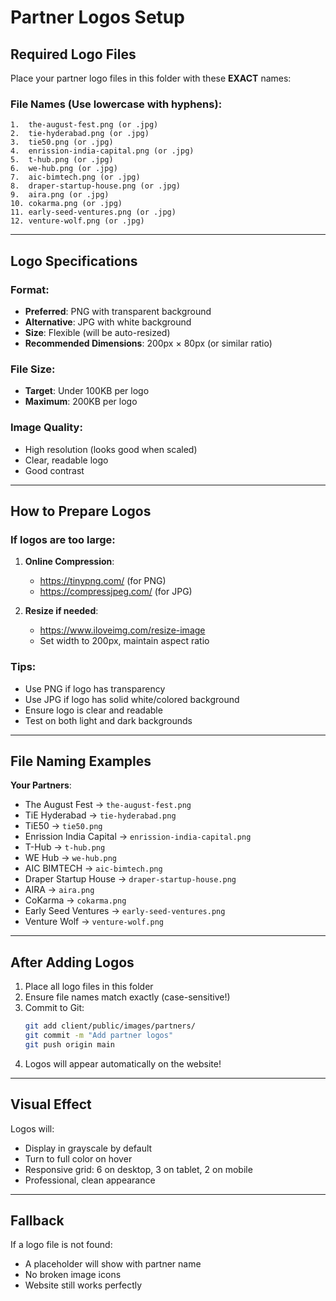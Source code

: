 # Partner Logos Setup

## Required Logo Files

Place your partner logo files in this folder with these **EXACT** names:

### File Names (Use lowercase with hyphens):

```
1.  the-august-fest.png (or .jpg)
2.  tie-hyderabad.png (or .jpg)
3.  tie50.png (or .jpg)
4.  enrission-india-capital.png (or .jpg)
5.  t-hub.png (or .jpg)
6.  we-hub.png (or .jpg)
7.  aic-bimtech.png (or .jpg)
8.  draper-startup-house.png (or .jpg)
9.  aira.png (or .jpg)
10. cokarma.png (or .jpg)
11. early-seed-ventures.png (or .jpg)
12. venture-wolf.png (or .jpg)
```

---

## Logo Specifications

### Format:
- **Preferred**: PNG with transparent background
- **Alternative**: JPG with white background
- **Size**: Flexible (will be auto-resized)
- **Recommended Dimensions**: 200px × 80px (or similar ratio)

### File Size:
- **Target**: Under 100KB per logo
- **Maximum**: 200KB per logo

### Image Quality:
- High resolution (looks good when scaled)
- Clear, readable logo
- Good contrast

---

## How to Prepare Logos

### If logos are too large:

1. **Online Compression**:
   - https://tinypng.com/ (for PNG)
   - https://compressjpeg.com/ (for JPG)

2. **Resize if needed**:
   - https://www.iloveimg.com/resize-image
   - Set width to 200px, maintain aspect ratio

### Tips:
- Use PNG if logo has transparency
- Use JPG if logo has solid white/colored background
- Ensure logo is clear and readable
- Test on both light and dark backgrounds

---

## File Naming Examples

**Your Partners**:
- The August Fest → `the-august-fest.png`
- TiE Hyderabad → `tie-hyderabad.png`
- TiE50 → `tie50.png`
- Enrission India Capital → `enrission-india-capital.png`
- T-Hub → `t-hub.png`
- WE Hub → `we-hub.png`
- AIC BIMTECH → `aic-bimtech.png`
- Draper Startup House → `draper-startup-house.png`
- AIRA → `aira.png`
- CoKarma → `cokarma.png`
- Early Seed Ventures → `early-seed-ventures.png`
- Venture Wolf → `venture-wolf.png`

---

## After Adding Logos

1. Place all logo files in this folder
2. Ensure file names match exactly (case-sensitive!)
3. Commit to Git:
   ```bash
   git add client/public/images/partners/
   git commit -m "Add partner logos"
   git push origin main
   ```
4. Logos will appear automatically on the website!

---

## Visual Effect

Logos will:
- Display in grayscale by default
- Turn to full color on hover
- Responsive grid: 6 on desktop, 3 on tablet, 2 on mobile
- Professional, clean appearance

---

## Fallback

If a logo file is not found:
- A placeholder will show with partner name
- No broken image icons
- Website still works perfectly
